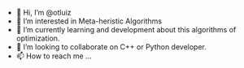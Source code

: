 - 👋 Hi, I’m @otluiz
- 👀 I’m interested in Meta-heristic Algorithms
- 🌱 I’m currently learning and development about this algorithms of optimization.
- 💞️ I’m looking to collaborate on C++ or Python developer.
- 📫 How to reach me ...

<!---
otluiz/otluiz is a ✨ special ✨ repository because its `README.md` (this file) appears on your GitHub profile.
You can click the Preview link to take a look at your changes.
--->
